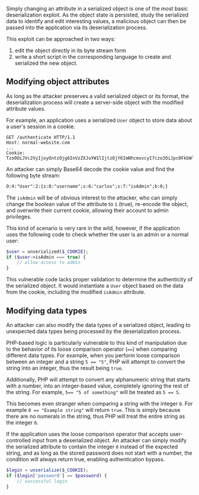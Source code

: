 Simply changing an attribute in a serialized object is one of the most basic deserialization exploit. As the object state is persisted, study the serialized data to identify and edit interesting values, a malicious object can then be passed into the application via its deserialization process.

This exploit can be approached in two ways:
1. edit the object directly in its byte stream form
2. write a short script in the corresponding language to create and serialized the new object.
## Modifying object attributes
As long as the attacker preserves a valid serialized object or its format, the deserialization process will create a server-side object with the modified attribute values.

For example, an application uses a serialized `User` object to store data about a user's session in a cookie.
```http
GET /authenticate HTTP/1.1
Host: normal-website.com
...
Cookie: Tzo0OiJVc2VyIjoyOntzOjg6InVzZXJuYW1lIjtzOjY6ImNhcmxvcyI7czo3OiJpc0FkbWluIjtiOjA7fQ==
```
An attacker can simply Base64 decode the cookie value and find the following byte stream:
```txt
O:4:"User":2:{s:8:"username";s:6:"carlos";s:7:"isAdmin";b:0;}
```
The `isAdmin` will be of obvious interest to the attacker, who can simply change the boolean value of the attribute to `1` (true), re-encode the object, and overwrite their current cookie, allowing their account to admin privileges.

This kind of scenario is very rare in the wild, however, if the application uses the following code to check whether the user is an admin or a normal user:
```php
$user = unserialized($_COOKIE);
if ($user->isAdmin === true) {
	// allow access to admin
}
```
This vulnerable code lacks proper validation to determine the authenticity of the serialized object. It would instantiate a `User` object based on the data from the cookie, including the modified `isAdmin` attribute.
## Modifying data types
An attacker can also modify the data types of a serialized object, leading to unexpected data types being processed by the deserialization process.

PHP-based logic is particularly vulnerable to this kind of manipulation due to the behavior of its loose comparison operator (`==`) when comparing different data types. For example, when you perform loose comparison between an integer and a string `5 == "5"`, PHP will attempt to convert the string into an integer, thus the result being `true`.

Additionally, PHP will attempt to convert any alphanumeric string that starts with a number, into an integer-based value, completely ignoring the rest of the string. For example, `5== "5 of something"` will be treated as `5 == 5`.

This becomes even stranger when comparing a string with the integer `0`. For example `0 == "Example string"` will return `true`. This is simply because there are no numerals in the string, thus PHP will treat the entire string as the integer `0`.

If the application uses the loose comparison operator that accepts user-controlled input from a deserialized object. An attacker can simply modify the serialized attribute to contain the integer `0` instead of the expected string, and as long as the stored password does not start with a number, the condition will always return true, enabling authentication bypass.
```php
$login = unserialize($_COOKIE);
if ($login['password'] == $password) {
	// successful login
}
```